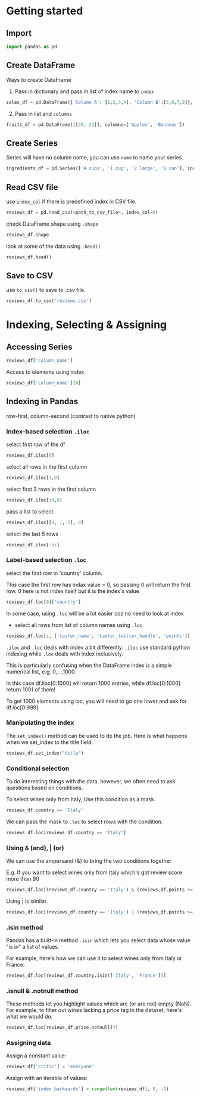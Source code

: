 # Getting started
## Import
```python
import pandas as pd
```
## Create DataFrame
Ways to create DataFrame
1) Pass in dictionary and pass in list of index name to `index`
```python
sales_df = pd.DataFrame({'Column A': [1,2,3,4], 'Column B':[5,6,7,8]}, index= ['2019 sales', '2020 sales', '2021 sales'])
```
2) Pass in list and `columns`
```python
fruits_df = pd.DataFrame([[30, 21]], columns=['Apples', 'Bananas'])
```
## Create Series
Series will have no column name, you can use `name` to name your series.
```python
ingredients_df = pd.Series(['4 cups', '1 cup', '2 large', '1 can'], index = ['Flour', 'Milk', 'Eggs', 'Spam'], name = 'Dinner')
```
## Read CSV file
use `index_col` if there is predefined index in CSV file. 
```python
reviews_df = pd.read_csv(<path_to_csv_file>, index_col=0)
```
check DataFrame shape using `.shape`
```python
reviews_df.shape
```
look at some of the data using `.head()`
```python
reviews_df.head()
```
## Save to CSV
use `to_csv()` to save to .csv file.
```python
reviews_df.to_csv('reviews.csv')
```

# Indexing, Selecting & Assigning
## Accessing Series
```python
reviews_df['column_name'] 
```
Access to elements using index
```python
reviews_df['column_name'][0]
```
## Indexing in Pandas
row-first, column-second (contrast to native python)
### Index-based selection `.iloc`
select first row of the df
```python
reviews_df.iloc[0]
```
select all rows in the first column
```python
reviews_df.iloc[:,0]
```
select first 3 rows in the first column
```python
reviews_df.iloc[:3,0]
```
pass a list to select 
```python
reviews_df.iloc[[0, 1, 2], 0]
```
select the last 5 rows
```python
reviews_df.iloc[-5:]
```
### Label-based selection  `.loc`
select the first row in 'country' column.

This case the first row has indax value = 0, so passing 0 will return the first row. 0 here is not index itself but it is the index's value
```python
reviews_df.loc[0]['country']
```
In some case, using `.loc` will be a lot easier coz no need to look at index
- select all rows from list of column names using `.loc`
```python
reviews_df.loc[:, ['taster_name', 'taster_twitter_handle', 'points']]
```
`.iloc` and `.loc` deals with index a bit differently. `.iloc` use standard python indexing while `.loc` deals with index inclusively.

This is particularly confusing when the DataFrame index is a simple numerical list, e.g. 0,...,1000. 

In this case df.iloc[0:1000] will return 1000 entries, while df.loc[0:1000] return 1001 of them! 

To get 1000 elements using loc, you will need to go one lower and ask for df.loc[0:999].

### Manipulating the index
The `set_index()` method can be used to do the job. Here is what happens when we set_index to the title field:
```python
reviews_df.set_index("title")
```
### Conditional selection
To do interesting things with the data, however, we often need to ask questions based on conditions.

To select wines only from Italy, Use this condition as a mask.
```python
reviews_df.country == 'Italy'
```
We can pass the mask to `.loc` to select rows with the condition.
```python
reviews_df.loc[reviews_df.country == 'Italy']
```
### Using & (and), | (or)
We can use the ampersand (&) to bring the two conditions together

E.g. If you want to select wines only from Italy which's got review score more than 90
```python
reviews_df.loc[(reviews_df.country == 'Italy') & (reviews_df.points >= 90)]
```
Using | is similar.
```python
reviews_df.loc[(reviews_df.country == 'Italy') | (reviews_df.points >= 90)]
```
### .isin method
Pandas has a built-in method `.isin` which lets you select data whose value "is in" a list of values. 

For example, here's how we can use it to select wines only from Italy or France:

```python
reviews_df.loc[reviews_df.country.isin(['Italy', 'France'])]
```
### .isnull & .notnull method
These methods let you highlight values which are (or are not) empty (NaN). For example, to filter out wines lacking a price tag in the dataset, here's what we would do:
```python
reviews_df.loc[reviews_df.price.notnull()]
```
### Assigning data
Assign a constant value:
```python
reviews_df['critic'] = 'everyone'
```
Assign with an iterable of values:
```python
reviews_df['index_backwards'] = range(len(reviews_df), 0, -1)
```


